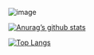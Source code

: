 <p align=”center”>

![image](https://user-images.githubusercontent.com/78020728/178752466-6b8352fc-5a47-4f98-a94d-ca19d6d349e6.png)

[![Anurag’s github stats](https://github-readme-stats.vercel.app/api?username=Nitindholera)](https://github.com/yushi1007)

[![Top Langs](https://github-readme-stats.vercel.app/api/top-langs/?username=Nitindholera&layout=compact)](https://github.com/yushi1007)
</p>

<!--
**Nitindholera/Nitindholera** is a ✨ _special_ ✨ repository because its `README.md` (this file) appears on your GitHub profile.

Here are some ideas to get you started:

- 🔭 I’m currently working on ...
- 🌱 I’m currently learning ...
- 👯 I’m looking to collaborate on ...
- 🤔 I’m looking for help with ...
- 💬 Ask me about ...
- 📫 How to reach me: ...
- 😄 Pronouns: ...
- ⚡ Fun fact: ...
-->
